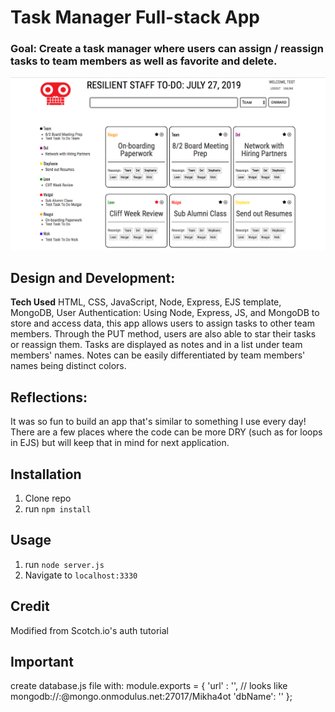 # Task Manager Full-stack App

### Goal: Create a task manager where users can assign / reassign tasks to team members as well as favorite and delete.

![alt tag](screenshot.png)

## Design and Development:
**Tech Used** HTML, CSS, JavaScript, Node, Express, EJS template, MongoDB, User Authentication:
Using Node, Express, JS, and MongoDB to store and access data, this app allows users to assign tasks to other team members. Through the PUT method, users are also able to star their tasks or reassign them. Tasks are displayed as notes and in a list under team members' names. Notes can be easily differentiated by team members' names being distinct colors.  

## Reflections:
It was so fun to build an app that's similar to something I use every day! There are a few places where the code can be more DRY (such as for loops in EJS) but will keep that in mind for next application.

## Installation
1. Clone repo
2. run `npm install`

## Usage
1. run `node server.js`
2. Navigate to `localhost:3330`

## Credit
Modified from Scotch.io's auth tutorial


## Important
create database.js file with:
    module.exports = {
    'url' : '<db connect link>', // looks like mongodb://<user>:<pass>@mongo.onmodulus.net:27017/Mikha4ot
    'dbName': '<yourDbName>'
    };
